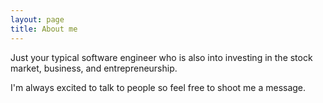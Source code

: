 ```yaml
---
layout: page
title: About me
---
```


Just your typical software engineer who is also into investing in the 
stock market, business, and entrepreneurship.

I'm always excited to talk to people so feel free to shoot me a message.
